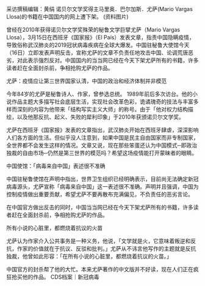 采访撰稿编辑：黄绢 诺贝尔文学奖得主马里奥．巴尔加斯．尤萨(Mario Vargas Llosa)的书籍在中国国内的网上遭下架。 (资料图片)

曾经在2010年获得诺贝尔文学奖殊荣的秘鲁文学巨擘尤萨（Mario Vargas Llosa），3月15日在西班牙《国家报》（El País）发表文章，指责中国隐瞒疫情，导致俗称武汉肺炎的2019冠状病毒疾病在全球大爆发。中国驻秘鲁大使馆今天（16日）立即发表声明反击，宣称尤萨的文章不负责任地攻击中国、论调荒唐恶劣，对此表示强烈反对。中国国内的当当网已经在今天下架尤萨所有的书籍，许多读者赶在全面封杀前，争相抢购尤萨的作品。

尤萨：疫情应让第三世界国家认清，中国的政治和经济体制并非模范

今年84岁的尤萨是秘鲁诗人、作家，曾参选总统。 1989年前后多次访台。他的小说作品主题大多描写社会底层生活，实现社会改革色彩，诡谲瑰奇的技法与丰富多样而深刻的内容为他带来「结构写实主义大师」的称号。由于「他对权力结构描绘，以及他那反抗、起义、失败的犀利印象」于2010年获颁诺贝尔文学奖。

尤萨在西班牙《国家报》发表的文章指出，武汉肺炎开始在西班牙肆虐，深深影响人们各方面的生活。但似乎没人注意到，如果中国是民主自由国家而非专制国家，全世界都不会发生这样的情况。文章又说，现在那些笨蛋还认为中国模式─即政治独裁的自由市场─仍然是第三世界的模范吗？希望这场疫情能打开蒙昧者的眼睛。

中国使馆：「病毒来自中国」表述很不准确

中国驻秘鲁使馆在声明中指出，世界卫生组织已经明确表示，目前尚无法确定新冠病毒源头，尤萨宣称「病毒来自中国」这一表述很不准确。声明并且强调，中国为控制疫情做出重要贡献，希望尤萨不要再散布充满偏见，不负责任的恶劣言论。

在中国官方做出反击的同时，中国当当网已经在今天下架尤萨所有的书籍，许多读者赶在全面封杀前，争相抢购尤萨的作品。

所有小说的心脏里，都燃烧着抗议的火苗

尤萨认为作家介入公共事务是一种义务，他说，「文学就是火，它意味着叛逆和反抗，作家的价值就在于抗议、反驳和批判。」尤萨从不讳言他写作的主题就是反抗独裁，他曾如此形容：「在所有小说的心脏里，都燃烧着抗议的火苗。」

中国官方的封杀帮了他的大忙。本来尤萨著作的中文版并不好读，现在人们正在疯狂抢买他的作品。 CDS档案｜新冠病毒


